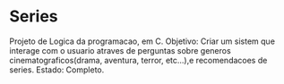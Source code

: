# Series
Projeto de Logica da programacao, em C.
Objetivo: Criar um sistem que interage com o usuario atraves de perguntas sobre generos cinematograficos(drama, aventura, terror, etc...),e recomendacoes de series. 
Estado: Completo.
